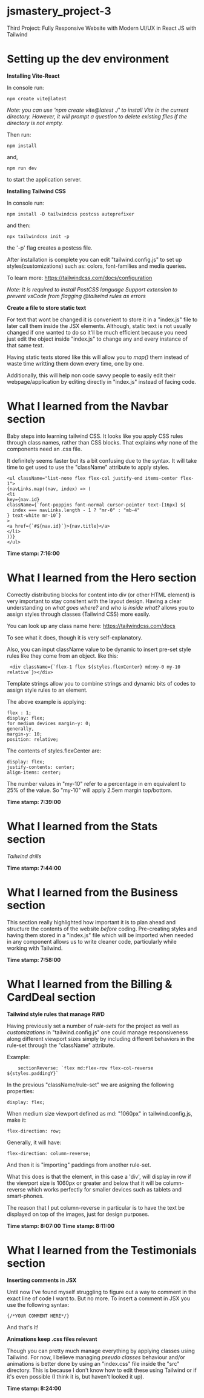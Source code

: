 # jsmastery_project-3 

Third Project: Fully Responsive Website with Modern UI/UX in React JS with Tailwind

# Setting up the dev environment

**Installing Vite-React**

In console run:

    npm create vite@latest

*Note: you can use 'npm create vite@latest ./' to install Vite in the current directory. However, it will prompt a question to delete existing files if the directory is not empty.*

Then run:

    npm install 

and,

    npm run dev 

to start the application server.

**Installing Tailwind CSS**

In console run:

    npm install -D tailwindcss postcss autoprefixer

and then:

    npx tailwindcss init -p

the '-p' flag creates a postcss file. 

After installation is complete you can edit "tailwind.config.js" to set up styles(customizations) such as: colors, font-families and media queries.

To learn more: https://tailwindcss.com/docs/configuration

*Note: It is required to install PostCSS language Support extension to prevent vsCode from flagging @tailwind rules as errors*

**Create a file to store static text**

For text that wont be changed it is convenient to store it in a "index.js" file to later call them inside the JSX elements. Although, static text is not usually changed if one wanted to do so it'll be much efficient because you need just edit the object inside "index.js" to change any and every instance of that same text. 

Having static texts stored like this will allow you to *map()* them instead of waste time writting them down every time, one by one.

Additionally, this will help non code savvy people to easily edit their webpage/application by editing directly in "index.js" instead of facing code.

# What I learned from the Navbar section

Baby steps into learning tailwind CSS. It looks like you apply CSS rules through class names, rather than CSS blocks. That explains *why* none of the components need an .css file. 

It definitely seems faster but its a bit confusing due to the syntax. It will take time to get used to use the "className" attribute to apply styles.

    <ul className="list-none flex flex-col justify-end items-center flex-1">
    {navLinks.map((nav, index) => (
    <li
    key={nav.id}
    className={`font-poppins font-normal cursor-pointer text-[16px] ${
      index === navLinks.length - 1 ? "mr-0" : "mb-4"
    } text-white mr-10`}
    >
    <a href={`#${nav.id}`}>{nav.title}</a>
    </li>
    ))}
    </ul>

**Time stamp: 7:16:00**

# What I learned from the Hero section

Correctly distributing blocks for content into div (or other HTML element) is very important to stay consitent with the layout design. Having a clear understanding on *what goes where?* and *who is inside what?* allows you to assign styles through classes (Tailwind CSS) more easily.

You can look up any class name here: https://tailwindcss.com/docs 

To see what it does, though it is very self-explanatory.

Also, you can input className value to be dynamic to insert pre-set style rules like they come from an object. like this:

     <div className={`flex-1 flex ${styles.flexCenter} md:my-0 my-10 relative`}></div>

Template strings allow you to combine strings and dynamic bits of codes to assign style rules to an element.

The above example is applying:

    flex : 1;
    display: flex;
    for medium devices margin-y: 0;
    generally,
    margin-y: 10;
    position: relative;

The contents of styles.flexCenter are:  
    
    display: flex;
    justify-contents: center; 
    align-items: center;

The number values in "my-10" refer to a percentage in em equivalent to 25% of the value. So "my-10" will apply 2.5em margin top/bottom.

**Time stamp: 7:39:00**

# What I learned from the Stats section

*Tailwind drills* 

**Time stamp: 7:44:00**

# What I learned from the Business section

This section really highlighted how important it is to plan ahead and structure the contents of the website *before* coding. Pre-creating styles and having them stored in a "index.js" file which will be imported when needed in any component allows us to write cleaner code, particularly while working with Tailwind.  

**Time stamp: 7:58:00**

# What I learned from the Billing & CardDeal section

**Tailwind style rules that manage RWD**

Having previously set a number of *rule-sets* for the project as well as *customizations* in "tailwind.config.js" one could manage responsiveness along different viewport sizes simply by including different behaviors in the rule-set through the "className" attribute.

Example:

        sectionReverse: `flex md:flex-row flex-col-reverse ${styles.paddingY}`

In the previous "className/rule-set" we are asigning the following properties: 

    display: flex;

When medium size viewport defined as md: "1060px" in tailwind.config.js, make it:

    flex-direction: row;

Generally, it will have:

    flex-direction: column-reverse;

And then it is "importing" paddings from another rule-set.

What this does is that the element, in this case a 'div', will display in row if the viewport size is 1060px or greater and below that it will be column-reverse which works perfectly for smaller devices such as tablets and smart-phones. 

The reason that I put column-reverse in particular is to have the text be displayed on top of the images, just for design purposes.

**Time stamp: 8:07:00**
**Time stamp: 8:11:00**

# What I learned from the Testimonials section

**Inserting comments in JSX**

Until now I've found myself struggling to figure out a way to comment in the exact line of code I want to. But no more. To insert a comment in JSX you use the following syntax:

    {/*YOUR COMMENT HERE*/}

And that's it!

**Animations keep .css files relevant**

Though you can pretty much manage everything by applying classes using Tailwind. For now, I believe managing *pseudo classes* behaviour and/or animations is better done by using an "index.css" file inside the "src" directory. This is because I don't know how to edit these using Tailwind or if it's even possible (I think it is, but haven't looked it up).     

**Time stamp: 8:24:00**
